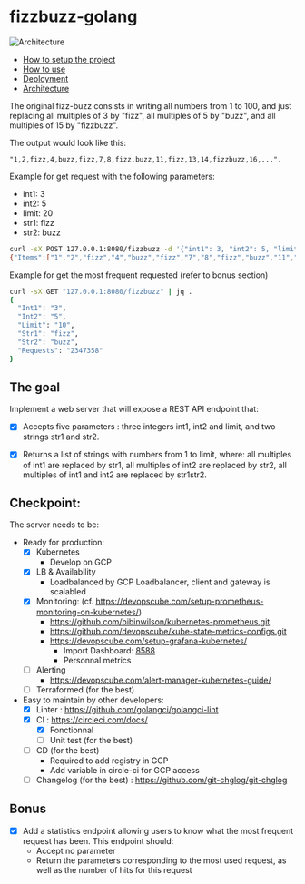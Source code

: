 # fizzbuzz-golang

![Architecture](https://raw.github.com/reversTeam/fizzbuzz-golang/master/docs/assets/fizzbuzz-architecture.jpg)

- [How to setup the project](https://github.com/reversTeam/fizzbuzz-golang/tree/master/docs/setup.md)
- [How to use](https://github.com/reversTeam/fizzbuzz-golang/tree/master/docs/how_to_use.md)
- [Deployment](https://github.com/reversTeam/fizzbuzz-golang/tree/master/docs/deployment.md)
- [Architecture](https://github.com/reversTeam/fizzbuzz-golang/tree/master/docs/architecture.md)

The original fizz-buzz consists in writing all numbers from 1 to 100, and just replacing all multiples of 3 by "fizz", all multiples of 5 by "buzz", and all multiples of 15 by "fizzbuzz".

The output would look like this:
```
"1,2,fizz,4,buzz,fizz,7,8,fizz,buzz,11,fizz,13,14,fizzbuzz,16,...".
```

Example for get request with the following parameters:
 - int1: 3
 - int2: 5
 - limit: 20
 - str1: fizz
 - str2: buzz
```bash
curl -sX POST 127.0.0.1:8080/fizzbuzz -d '{"int1": 3, "int2": 5, "limit" : 20, "str1": "fizz", "str2":"buzz"}' | jq .
{"Items":["1","2","fizz","4","buzz","fizz","7","8","fizz","buzz","11","fizz","13","14","fizzbuzz","16","17","fizz","19","buzz"]}
```

Example for get the most frequent requested (refer to bonus section)
```bash
curl -sX GET "127.0.0.1:8080/fizzbuzz" | jq .
{
  "Int1": "3",
  "Int2": "5",
  "Limit": "10",
  "Str1": "fizz",
  "Str2": "buzz",
  "Requests": "2347358"
}
```


## The goal
Implement a web server that will expose a REST API endpoint that: 
  - [x] Accepts five parameters : three integers int1, int2 and limit, and two strings str1 and str2.
  - [x] Returns a list of strings with numbers from 1 to limit, where: all multiples of int1 are replaced by str1, all multiples of int2 are replaced by str2, all multiples of int1 and int2 are replaced by str1str2.


## Checkpoint:
The server needs to be:
  - Ready for production:
	- [x] Kubernetes
	  - Develop on GCP
	- [x] LB & Availability
	  - Loadbalanced by GCP Loadbalancer, client and gateway is scalabled
	- [x] Monitoring: (cf. https://devopscube.com/setup-prometheus-monitoring-on-kubernetes/)
	  - https://github.com/bibinwilson/kubernetes-prometheus.git
	  - https://github.com/devopscube/kube-state-metrics-configs.git
	  - https://devopscube.com/setup-grafana-kubernetes/
	    - Import Dashboard: [8588](https://grafana.com/grafana/dashboards/8588)
	    - Personnal metrics
	- [ ] Alerting
	  - https://devopscube.com/alert-manager-kubernetes-guide/
	- [ ] Terraformed (for the best)

  - Easy to maintain by other developers:
	- [x] Linter : https://github.com/golangci/golangci-lint
	- [x] CI : https://circleci.com/docs/
	  - [x] Fonctionnal 
	  - [ ] Unit test (for the best)
	- [ ] CD (for the best)
		- Required to add registry in GCP
		- Add variable in circle-ci for GCP access 
	- [ ] Changelog (for the best) : https://github.com/git-chglog/git-chglog

## Bonus
  - [x] Add a statistics endpoint allowing users to know what the most frequent request has been. This endpoint should:
	- Accept no parameter
	- Return the parameters corresponding to the most used request, as well as the number of hits for this request
